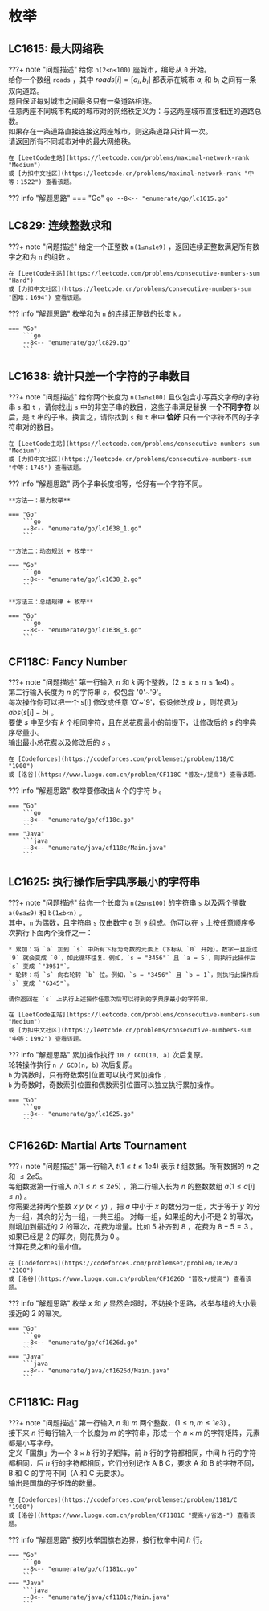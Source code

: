 # 枚举

## LC1615: 最大网络秩

???+ note "问题描述"
    给你 `n(2≤n≤100)` 座城市，编号从 `0` 开始。<br>
    给你一个数组 `roads` ，其中 $roads[i] = [a_i, b_i]$ 都表示在城市 $a_i$ 和 $b_i$ 之间有一条双向道路。<br>
    题目保证每对城市之间最多只有一条道路相连。<br>
    任意两座不同城市构成的城市对的网络秩定义为：与这两座城市直接相连的道路总数。<br>
    如果存在一条道路直接连接这两座城市，则这条道路只计算一次。<br>
    请返回所有不同城市对中的最大网络秩。

    在 [LeetCode主站](https://leetcode.com/problems/maximal-network-rank "Medium")
    或 [力扣中文社区](https://leetcode.cn/problems/maximal-network-rank "中等：1522") 查看该题。

??? info "解题思路"
    === "Go"
        ```go
        --8<-- "enumerate/go/lc1615.go"
        ```

## LC829: 连续整数求和

???+ note "问题描述"
    给定一个正整数 `n(1≤n≤1e9)` ，返回连续正整数满足所有数字之和为 `n` 的组数 。

    在 [LeetCode主站](https://leetcode.com/problems/consecutive-numbers-sum "Hard")
    或 [力扣中文社区](https://leetcode.cn/problems/consecutive-numbers-sum "困难：1694") 查看该题。

??? info "解题思路"
    枚举和为 `n` 的连续正整数的长度 `k` 。

    === "Go"
        ```go
        --8<-- "enumerate/go/lc829.go"
        ```

## LC1638: 统计只差一个字符的子串数目

???+ note "问题描述"
    给你两个长度为 `n(1≤n≤100)` 且仅包含小写英文字母的字符串 `s` 和 `t` ，请你找出 `s` 中的非空子串的数目，这些子串满足替换 **一个不同字符** 以后，是 `t` 串的子串。换言之，请你找到 `s` 和 `t` 串中 **恰好** 只有一个字符不同的子字符串对的数目。

    在 [LeetCode主站](https://leetcode.com/problems/consecutive-numbers-sum "Medium")
    或 [力扣中文社区](https://leetcode.cn/problems/consecutive-numbers-sum "中等：1745") 查看该题。

??? info "解题思路"
    两个子串长度相等，恰好有一个字符不同。

    **方法一：暴力枚举**

    === "Go"
        ```go
        --8<-- "enumerate/go/lc1638_1.go"
        ```

    **方法二：动态规划 + 枚举**

    === "Go"
        ```go
        --8<-- "enumerate/go/lc1638_2.go"
        ```

    **方法三：总结规律 + 枚举**

    === "Go"
        ```go
        --8<-- "enumerate/go/lc1638_3.go"
        ```

## CF118C: Fancy Number

???+ note "问题描述"
    第一行输入 $n$ 和 $k$ 两个整数，$(2≤k≤n≤1e4)$ 。<br>
    第二行输入长度为 $n$ 的字符串 $s$，仅包含 '0'~'9'。<br>
    每次操作你可以把一个 s[i] 修改成任意 '0'~'9'，假设修改成 $b$ ，则花费为 $abs(s[i]-b)$ 。<br>
    要使 $s$ 中至少有 $k$ 个相同字符，且在总花费最小的前提下，让修改后的 $s$ 的字典序尽量小。<br>
    输出最小总花费以及修改后的 $s$ 。

    在 [Codeforces](https://codeforces.com/problemset/problem/118/C "1900")
    或 [洛谷](https://www.luogu.com.cn/problem/CF118C "普及+/提高") 查看该题。

??? info "解题思路"
    枚举要修改出 $k$ 个的字符 $b$ 。

    === "Go"
        ```go
        --8<-- "enumerate/go/cf118c.go"
        ```
    === "Java"
        ```java
        --8<-- "enumerate/java/cf118c/Main.java"
        ```

## LC1625: 执行操作后字典序最小的字符串

???+ note "问题描述"
    给你一个长度为 `n(2≤n≤100)` 的字符串 `s` 以及两个整数 `a(0≤a≤9)` 和 `b(1≤b<n)` 。<br>
    其中，`n` 为偶数，且字符串 `s` 仅由数字 `0` 到 `9` 组成。你可以在 `s` 上按任意顺序多次执行下面两个操作之一：

    * 累加：将 `a` 加到 `s` 中所有下标为奇数的元素上（下标从 `0` 开始）。数字一旦超过 `9` 就会变成 `0`，如此循环往复。例如，`s = "3456"` 且 `a = 5`，则执行此操作后 `s` 变成 `"3951"`。
    * 轮转：将 `s` 向右轮转 `b` 位。例如，`s = "3456"` 且 `b = 1`，则执行此操作后 `s` 变成 `"6345"`。
    
    请你返回在 `s` 上执行上述操作任意次后可以得到的字典序最小的字符串。

    在 [LeetCode主站](https://leetcode.com/problems/consecutive-numbers-sum "Medium")
    或 [力扣中文社区](https://leetcode.cn/problems/consecutive-numbers-sum "中等：1992") 查看该题。

??? info "解题思路"
    累加操作执行 `10 / GCD(10, a)` 次后复原。<br>
    轮转操作执行 `n / GCD(n, b)` 次后复原。<br>
    `b` 为偶数时，只有奇数索引位置可以执行累加操作；<br>
    `b` 为奇数时，奇数索引位置和偶数索引位置可以独立执行累加操作。

    === "Go"
        ```go
        --8<-- "enumerate/go/lc1625.go"
        ```

## CF1626D: Martial Arts Tournament

???+ note "问题描述"
    第一行输入 $t(1≤t≤1e4)$ 表示 $t$ 组数据。所有数据的 $n$ 之和 $≤2e5$。<br>
    每组数据第一行输入 $n(1≤n≤2e5)$ ，第二行输入长为 $n$ 的整数数组 $a(1≤a[i]≤n)$ 。<br>
    你需要选择两个整数 $x\ y\ (x<y)$ ，把 $a$ 中小于 $x$ 的数分为一组，大于等于 $y$ 的分为一组，其余的分为一组，一共三组。
    对每一组，如果组的大小不是 $2$ 的幂次，则增加到最近的 $2$ 的幂次，花费为增量。比如 $5$ 补齐到 $8$ ，花费为 $8-5=3$ 。如果已经是 $2$ 的幂次，则花费为 $0$ 。<br>
    计算花费之和的最小值。

    在 [Codeforces](https://codeforces.com/problemset/problem/1626/D "2100")
    或 [洛谷](https://www.luogu.com.cn/problem/CF1626D "普及+/提高") 查看该题。

??? info "解题思路"
    枚举 $x$ 和 $y$ 显然会超时，不妨换个思路，枚举与组的大小最接近的 $2$ 的幂次。

    === "Go"
        ```go
        --8<-- "enumerate/go/cf1626d.go"
        ```
    === "Java"
        ```java
        --8<-- "enumerate/java/cf1626d/Main.java"
        ```

## CF1181C: Flag

???+ note "问题描述"
    第一行输入 $n$ 和 $m$ 两个整数，$(1≤n,m≤1e3)$ 。<br>
    接下来 $n$ 行每行输入一个长度为 $m$ 的字符串，形成一个 $n \times m$ 的字符矩阵，元素都是小写字母。<br>
    定义「国旗」为一个 $3 \times h$ 行的子矩阵，前 $h$ 行的字符都相同，中间 $h$ 行的字符都相同，后 $h$ 行的字符都相同，它们分别记作 A B C，要求 A 和 B 的字符不同，B 和 C 的字符不同（A 和 C 无要求）。<br>
    输出是国旗的子矩阵的数量。

    在 [Codeforces](https://codeforces.com/problemset/problem/1181/C "1900")
    或 [洛谷](https://www.luogu.com.cn/problem/CF1181C "提高+/省选-") 查看该题。

??? info "解题思路"
    按列枚举国旗右边界，按行枚举中间 $h$ 行。

    === "Go"
        ```go
        --8<-- "enumerate/go/cf1181c.go"
        ```
    === "Java"
        ```java
        --8<-- "enumerate/java/cf1181c/Main.java"
        ```
